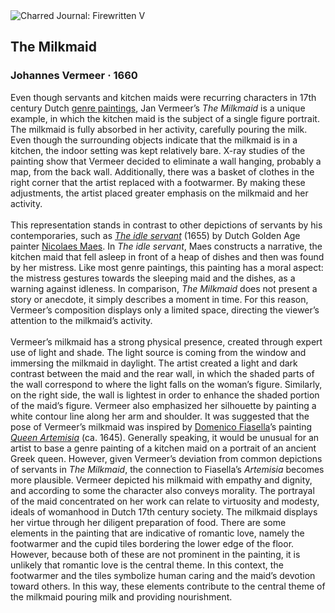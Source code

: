 <div class="artwork-of-the-day">
  <div class="container">
    <div class="img-wrapper">
      <img
        src="https://uploads0.wikiart.org/images/johannes-vermeer/the-milkmaid.jpg!Large.jpg"
        alt="Charred Journal: Firewritten V" />
    </div>
    <div class="artwork-detail">
      <div class="artwork-origin"> 
        <h2 class="artwork-name">The Milkmaid</h2>
        <h3 class="artist">
          Johannes Vermeer
                    ·  1660
        </h3>
      </div>
      <p class="description">
        <span class="artwork-description-text ng-binding" ng-bind-html="viewModel.ArtworkOfTheDay.Description | unsafe">Even though servants and kitchen maids were recurring characters in 17th century Dutch <a target="_blank" href="https://www.wikiart.org/en/paintings-by-genre/genre-painting?select=featured#!#filterName:featured,viewType:masonry">genre paintings</a>, Jan Vermeer’s <i>The Milkmaid</i> is a unique example, in which the kitchen maid is the subject of a single figure portrait. The milkmaid is fully absorbed in her activity, carefully pouring the milk. Even though the surrounding objects indicate that the milkmaid is in a kitchen, the indoor setting was kept relatively bare. X-ray studies of the painting show that Vermeer decided to eliminate a wall hanging, probably a map, from the back wall. Additionally, there was a basket of clothes in the right corner that the artist replaced with a footwarmer. By making these adjustments, the artist placed greater emphasis on the milkmaid and her activity. <br><br>This representation stands in contrast to other depictions of servants by his contemporaries, such as <a target="_blank" href="https://www.wikiart.org/en/nicolaes-maes/the-idle-servant-1655"><i>The idle servant</i></a> (1655) by Dutch Golden Age painter <a target="_blank" href="https://www.wikiart.org/en/nicolaes-maes">Nicolaes Maes</a>. In <i>The idle servant</i>, Maes constructs a narrative, the kitchen maid that fell asleep in front of a heap of dishes and then was found by her mistress. Like most genre paintings, this painting has a moral aspect: the mistress gestures towards the sleeping maid and the dishes, as a warning against idleness. In comparison, <i>The Milkmaid</i> does not present a story or anecdote, it simply describes a moment in time. For this reason, Vermeer’s composition displays only a limited space, directing the viewer’s attention to the milkmaid’s activity.<br> <br>Vermeer’s milkmaid has a strong physical presence, created through expert use of light and shade. The light source is coming from the window and immersing the milkmaid in daylight. The artist created a light and dark contrast between the maid and the rear wall, in which the shaded parts of the wall correspond to where the light falls on the woman’s figure. Similarly, on the right side, the wall is lightest in order to enhance the shaded portion of the maid’s figure. Vermeer also emphasized her silhouette by painting a white contour line along her arm and shoulder. It was suggested that the pose of Vermeer’s milkmaid was inspired by <a target="_blank" href="https://www.wikiart.org/en/domenico-fiasella">Domenico Fiasella</a>’s painting <a target="_blank" href="https://www.wikiart.org/en/domenico-fiasella/queen-artemisia-1645"><i>Queen Artemisia</i></a> (ca. 1645).  Generally speaking, it would be unusual for an artist to base a genre painting of a kitchen maid on a portrait of an ancient Greek queen. However, given Vermeer’s deviation from common depictions of servants in <i>The Milkmaid</i>, the connection to Fiasella’s <i>Artemisia</i> becomes more plausible. Vermeer depicted his milkmaid with empathy and dignity, and according to some the character also conveys morality. The portrayal of the maid concentrated on her work can relate to virtuosity and modesty, ideals of womanhood in Dutch 17th century society. The milkmaid displays her virtue through her diligent preparation of food. There are some elements in the painting that are indicative of romantic love, namely the footwarmer and the cupid tiles bordering the lower edge of the floor. However, because both of these are not prominent in the painting, it is unlikely that romantic love is the central theme. In this context, the footwarmer and the tiles symbolize human caring and the maid’s devotion toward others. In this way, these elements contribute to the central theme of the milkmaid pouring milk and providing nourishment.</span>
                        <div class="text-shadow-container" ng-show="showShadow" style=""></div>
      </p>
    </div>
  </div>

</div>
